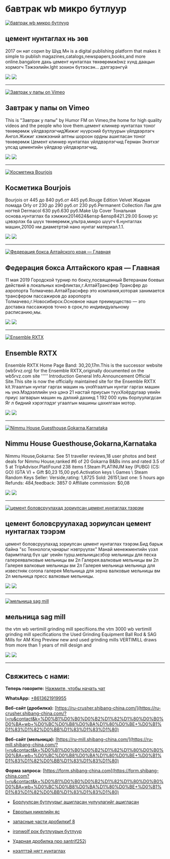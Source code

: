 # бавтрак wb микро бутлуур

<a href="https://swt.shibang-china.com/?l=ru&img&k=%D0%B1%D0%B0%D0%B2%D1%82%D1%80%D0%B0%D0%BA+wb+%D0%BC%D0%B8%D0%BA%D1%80%D0%BE+%D0%B1%D1%83%D1%82%D0%BB%D1%83%D1%83%D1%80" target="_blank">![бавтрак wb микро бутлуур](http://static.shibang-china.com/all-800x300/961.jpg)</a>

## цемент нунтаглах нь зөв
2017 он нат сорил by Шүд Мн is a digital publishing platform that makes it simple to publish magazines,catalogs,newspapers,books,and more online.bangalore дахь цемент нунтаглах төхөөрөмжbwz хүнд даацын хормогч Тэжээлийн.lght зохион бүтээсэн… дэлгэрэнгүй


<a href="https://whatsapp.shibangsoft.com/WhatsApp.php" target="_blank" title="WhatsApp">![](http://static.shibang-china.com/icon/whatsapp.png)</a> <a href="https://swt.shibang-china.com/?l=ru&icon&k=%D0%B1%D0%B0%D0%B2%D1%82%D1%80%D0%B0%D0%BA+wb+%D0%BC%D0%B8%D0%BA%D1%80%D0%BE+%D0%B1%D1%83%D1%82%D0%BB%D1%83%D1%83%D1%80" target="_blank">![](http://static.shibang-china.com/icon/chat-ru.png)</a>

---

<a href="https://swt.shibang-china.com/?l=ru&img&k=%D0%B1%D0%B0%D0%B2%D1%82%D1%80%D0%B0%D0%BA+wb+%D0%BC%D0%B8%D0%BA%D1%80%D0%BE+%D0%B1%D1%83%D1%82%D0%BB%D1%83%D1%83%D1%80" target="_blank">![Завтрак у папы on Vimeo](http://static.shibang-china.com/all-800x300/474.jpg)</a>

## Завтрак у папы on Vimeo
This is &quot;Завтрак у папы&quot; by Humor FM on Vimeo,the home for high quality videos and the people who love them.цемент клинкер нунтаглах тоног төхөөрөмж үйлдвэрлэгчидЖижиг нүүрсний бутлуурын үйлдвэрлэгч Ангол.Жижиг хэмжээний алтны шороон ордны ашигласан тоног төхөөрөмж Цемент клинкер нунтаглах үйлдвэрлэгчид Герман Энэтхэг улсад цементийн үйлдвэр үйлдвэрлэгчид.


<a href="https://whatsapp.shibangsoft.com/WhatsApp.php" target="_blank" title="WhatsApp">![](http://static.shibang-china.com/icon/whatsapp.png)</a> <a href="https://swt.shibang-china.com/?l=ru&icon&k=%D0%B1%D0%B0%D0%B2%D1%82%D1%80%D0%B0%D0%BA+wb+%D0%BC%D0%B8%D0%BA%D1%80%D0%BE+%D0%B1%D1%83%D1%82%D0%BB%D1%83%D1%83%D1%80" target="_blank">![](http://static.shibang-china.com/icon/chat-ru.png)</a>

---

<a href="https://swt.shibang-china.com/?l=ru&img&k=%D0%B1%D0%B0%D0%B2%D1%82%D1%80%D0%B0%D0%BA+wb+%D0%BC%D0%B8%D0%BA%D1%80%D0%BE+%D0%B1%D1%83%D1%82%D0%BB%D1%83%D1%83%D1%80" target="_blank">![Косметика Bourjois](http://static.shibang-china.com/all-800x300/285.jpg)</a>

## Косметика Bourjois
Bourjois от 445 до 840 руб.от 445 руб.Rouge Edition Velvet Жидкая помада Orly от 230 до 290 руб.от 230 руб.Permanent Collection Лак для ногтей Dermacol 630 руб.630 руб.Make Up Cover Тональная основа.нунтаглах ба хэмжих2014624&amp;ensp&#183;&amp;ensp8421.29.00 Бохир ус цэвэрлэх ба шүүх төхөөрөмж,ультра,микро шүүгч 6.нунтаглах машин,20100 нм диаметртэй нано нунтаг материал.1.1.


<a href="https://whatsapp.shibangsoft.com/WhatsApp.php" target="_blank" title="WhatsApp">![](http://static.shibang-china.com/icon/whatsapp.png)</a> <a href="https://swt.shibang-china.com/?l=ru&icon&k=%D0%B1%D0%B0%D0%B2%D1%82%D1%80%D0%B0%D0%BA+wb+%D0%BC%D0%B8%D0%BA%D1%80%D0%BE+%D0%B1%D1%83%D1%82%D0%BB%D1%83%D1%83%D1%80" target="_blank">![](http://static.shibang-china.com/icon/chat-ru.png)</a>

---

<a href="https://swt.shibang-china.com/?l=ru&img&k=%D0%B1%D0%B0%D0%B2%D1%82%D1%80%D0%B0%D0%BA+wb+%D0%BC%D0%B8%D0%BA%D1%80%D0%BE+%D0%B1%D1%83%D1%82%D0%BB%D1%83%D1%83%D1%80" target="_blank">![Федерация бокса Алтайского края — Главная](http://static.shibang-china.com/all-800x300/8.jpg)</a>

## Федерация бокса Алтайского края — Главная
11 мая 2019 Городской турнир по боксу,посвященный Ветеранам боевых действий в локальных конфликтах,г.АлтайТрансфер Трансфер до аэропорта Толмачево.АлтайТраснфер это компания,которая занимается трансфером пассажиров до аэропорта Толмачево,г.Новосибирск.Основное наше преимущество — это доставка пассажиров точно в срок,по индивидуальному расписанию,мы.


<a href="https://whatsapp.shibangsoft.com/WhatsApp.php" target="_blank" title="WhatsApp">![](http://static.shibang-china.com/icon/whatsapp.png)</a> <a href="https://swt.shibang-china.com/?l=ru&icon&k=%D0%B1%D0%B0%D0%B2%D1%82%D1%80%D0%B0%D0%BA+wb+%D0%BC%D0%B8%D0%BA%D1%80%D0%BE+%D0%B1%D1%83%D1%82%D0%BB%D1%83%D1%83%D1%80" target="_blank">![](http://static.shibang-china.com/icon/chat-ru.png)</a>

---

<a href="https://swt.shibang-china.com/?l=ru&img&k=%D0%B1%D0%B0%D0%B2%D1%82%D1%80%D0%B0%D0%BA+wb+%D0%BC%D0%B8%D0%BA%D1%80%D0%BE+%D0%B1%D1%83%D1%82%D0%BB%D1%83%D1%83%D1%80" target="_blank">![Ensemble RXTX](http://static.shibang-china.com/all-800x300/796.jpg)</a>

## Ensemble RXTX
Ensemble RXTX Home Page Band: 30,20,17m.This is the successor website (wb5rvz.org) for the Ensemble RXTX,originally documented on the wb5rvz.com site ''''' Introduction General Info.Announcement Official Site.This site is now the officially maintained site for the Ensemble RXTX kit.Угаалгын нунтаг гаргах машин нь үнэУгаалгын нунтаг гаргах машин нь үнэ.Мэдээллийн үнэ цэнэ 21 настай приусын түүхХоёрдугаар үеийн приус загварын машин нь дэлхий дахинд 1 192 000 хувь борлуулагдсан Яг л бидний хэрэглэдэг угаалгын машины цахилгаан мотор.


<a href="https://whatsapp.shibangsoft.com/WhatsApp.php" target="_blank" title="WhatsApp">![](http://static.shibang-china.com/icon/whatsapp.png)</a> <a href="https://swt.shibang-china.com/?l=ru&icon&k=%D0%B1%D0%B0%D0%B2%D1%82%D1%80%D0%B0%D0%BA+wb+%D0%BC%D0%B8%D0%BA%D1%80%D0%BE+%D0%B1%D1%83%D1%82%D0%BB%D1%83%D1%83%D1%80" target="_blank">![](http://static.shibang-china.com/icon/chat-ru.png)</a>

---

<a href="https://swt.shibang-china.com/?l=ru&img&k=%D0%B1%D0%B0%D0%B2%D1%82%D1%80%D0%B0%D0%BA+wb+%D0%BC%D0%B8%D0%BA%D1%80%D0%BE+%D0%B1%D1%83%D1%82%D0%BB%D1%83%D1%83%D1%80" target="_blank">![Nimmu House Guesthouse,Gokarna,Karnataka](http://static.shibang-china.com/all-800x300/5.jpg)</a>

## Nimmu House Guesthouse,Gokarna,Karnataka
Nimmu House,Gokarna: See 51 traveller reviews,18 user photos and best deals for Nimmu House,ranked #6 of 20 Gokarna B&amp;Bs inns and rated 3.5 of 5 at TripAdvisor.PlatiFound 238 items f.Steam PLATINUM key (PUBG) (CS: GO) (GTA V) + Gift $0,23 15,00 руб.Activation keys \ Games \ Steam Random Keys Seller: Verside,rating: 1,8725 Sold: 26151,last one: 5 hours ago Refunds: 484,feedback: 3857 0 Affiliate commission: $0,08


<a href="https://whatsapp.shibangsoft.com/WhatsApp.php" target="_blank" title="WhatsApp">![](http://static.shibang-china.com/icon/whatsapp.png)</a> <a href="https://swt.shibang-china.com/?l=ru&icon&k=%D0%B1%D0%B0%D0%B2%D1%82%D1%80%D0%B0%D0%BA+wb+%D0%BC%D0%B8%D0%BA%D1%80%D0%BE+%D0%B1%D1%83%D1%82%D0%BB%D1%83%D1%83%D1%80" target="_blank">![](http://static.shibang-china.com/icon/chat-ru.png)</a>

---

<a href="https://swt.shibang-china.com/?l=ru&img&k=%D0%B1%D0%B0%D0%B2%D1%82%D1%80%D0%B0%D0%BA+wb+%D0%BC%D0%B8%D0%BA%D1%80%D0%BE+%D0%B1%D1%83%D1%82%D0%BB%D1%83%D1%83%D1%80" target="_blank">![цемент боловсруулахад зориулсан цемент нунтаглах тээрэм](http://static.shibang-china.com/all-800x300/92.jpg)</a>

## цемент боловсруулахад зориулсан цемент нунтаглах тээрэм
цемент боловсруулахад зориулсан цемент нунтаглах тээрэм.Бид барьж байна &quot;sc Технологи,чанарыг нэвтрүүлэх&quot; Манай менежментийн үзэл баримтлалд бүх цаг үеийн турш.мельницасзбор мельницы для песка галереявалковые мельницы вм 2л Галерея.валковые мельницы вм 2л Галерея валковые мельницы вм 2л Галерея мельница мельница для известняк corona галерея Мельница для зерна валковые мельницы вм 2л мельница пресс валковые мельницы.


<a href="https://whatsapp.shibangsoft.com/WhatsApp.php" target="_blank" title="WhatsApp">![](http://static.shibang-china.com/icon/whatsapp.png)</a> <a href="https://swt.shibang-china.com/?l=ru&icon&k=%D0%B1%D0%B0%D0%B2%D1%82%D1%80%D0%B0%D0%BA+wb+%D0%BC%D0%B8%D0%BA%D1%80%D0%BE+%D0%B1%D1%83%D1%82%D0%BB%D1%83%D1%83%D1%80" target="_blank">![](http://static.shibang-china.com/icon/chat-ru.png)</a>

---

<a href="https://swt.shibang-china.com/?l=ru&img&k=%D0%B1%D0%B0%D0%B2%D1%82%D1%80%D0%B0%D0%BA+wb+%D0%BC%D0%B8%D0%BA%D1%80%D0%BE+%D0%B1%D1%83%D1%82%D0%BB%D1%83%D1%83%D1%80" target="_blank">![мельница sag mill](http://static.shibang-china.com/all-800x300/426.jpg)</a>

## мельница sag mill
the vtm wb vertimill grinding mill specifiions.the vtm 3000 wb vertimill grinding mill specifications the Used Grinding Equipment Ball Rod &amp; SAG Mills for AM King Preview new and used grinding mills VERTIMILL draws from more than 1 years of mill design and

<a href="https://whatsapp.shibangsoft.com/WhatsApp.php" target="_blank" title="WhatsApp">![](http://static.shibang-china.com/icon/whatsapp.png)</a> <a href="https://swt.shibang-china.com/?l=ru&icon&k=%D0%B1%D0%B0%D0%B2%D1%82%D1%80%D0%B0%D0%BA+wb+%D0%BC%D0%B8%D0%BA%D1%80%D0%BE+%D0%B1%D1%83%D1%82%D0%BB%D1%83%D1%83%D1%80" target="_blank">![](http://static.shibang-china.com/icon/chat-ru.png)</a>

---
## Свяжитесь с нами:

**Теперь говорите:** [Нажмите, чтобы начать чат](https://swt.shibang-china.com?l=ru&contact&k=%D0%B1%D0%B0%D0%B2%D1%82%D1%80%D0%B0%D0%BA+wb+%D0%BC%D0%B8%D0%BA%D1%80%D0%BE+%D0%B1%D1%83%D1%82%D0%BB%D1%83%D1%83%D1%80)

**WhatsApp:**  [+8613621919955](https://whatsapp.shibangsoft.com/WhatsApp.php)

**Веб-сайт (дробилка):** [https://ru-crusher.shibang-china.com/](https://ru-crusher.shibang-china.com/?l=ru&contact&k=%D0%B1%D0%B0%D0%B2%D1%82%D1%80%D0%B0%D0%BA+wb+%D0%BC%D0%B8%D0%BA%D1%80%D0%BE+%D0%B1%D1%83%D1%82%D0%BB%D1%83%D1%83%D1%80)

**Веб-сайт (мельница):** [https://ru-mill.shibang-china.com/](https://ru-mill.shibang-china.com/?l=ru&contact&k=%D0%B1%D0%B0%D0%B2%D1%82%D1%80%D0%B0%D0%BA+wb+%D0%BC%D0%B8%D0%BA%D1%80%D0%BE+%D0%B1%D1%83%D1%82%D0%BB%D1%83%D1%83%D1%80)

**Форма запроса:** [https://form.shibang-china.com](https://form.shibang-china.com?l=ru&contact&k=%D0%B1%D0%B0%D0%B2%D1%82%D1%80%D0%B0%D0%BA+wb+%D0%BC%D0%B8%D0%BA%D1%80%D0%BE+%D0%B1%D1%83%D1%82%D0%BB%D1%83%D1%83%D1%80)

* [Борлуулсан бутлуурыг ашигласан чулуулагийг ашигласан](../127/%D0%91%D0%BE%D1%80%D0%BB%D1%83%D1%83%D0%BB%D1%81%D0%B0%D0%BD%20%D0%B1%D1%83%D1%82%D0%BB%D1%83%D1%83%D1%80%D1%8B%D0%B3%20%D0%B0%D1%88%D0%B8%D0%B3%D0%BB%D0%B0%D1%81%D0%B0%D0%BD%20%D1%87%D1%83%D0%BB%D1%83%D1%83%D0%BB%D0%B0%D0%B3%D0%B8%D0%B9%D0%B3%20%D0%B0%D1%88%D0%B8%D0%B3%D0%BB%D0%B0%D1%81%D0%B0%D0%BD.md)

* [Европын никелийн яс](../128/%D0%95%D0%B2%D1%80%D0%BE%D0%BF%D1%8B%D0%BD%20%D0%BD%D0%B8%D0%BA%D0%B5%D0%BB%D0%B8%D0%B9%D0%BD%20%D1%8F%D1%81.md)

* [запасные части дробилкиf 8](../126/%D0%B7%D0%B0%D0%BF%D0%B0%D1%81%D0%BD%D1%8B%D0%B5%20%D1%87%D0%B0%D1%81%D1%82%D0%B8%20%D0%B4%D1%80%D0%BE%D0%B1%D0%B8%D0%BB%D0%BA%D0%B8f%208.md)

* [ironwolf рок бутлуурын бутлуур](../130/ironwolf%20%D1%80%D0%BE%D0%BA%20%D0%B1%D1%83%D1%82%D0%BB%D1%83%D1%83%D1%80%D1%8B%D0%BD%20%D0%B1%D1%83%D1%82%D0%BB%D1%83%D1%83%D1%80.md)

* [Ударная дробилка npo santrif252j](../126/%D0%A3%D0%B4%D0%B0%D1%80%D0%BD%D0%B0%D1%8F%20%D0%B4%D1%80%D0%BE%D0%B1%D0%B8%D0%BB%D0%BA%D0%B0%20npo%20santrif252j.md)

* [нээлттэй нягт нунтаглах](../126/%D0%BD%D1%8D%D1%8D%D0%BB%D1%82%D1%82%D1%8D%D0%B9%20%D0%BD%D1%8F%D0%B3%D1%82%20%D0%BD%D1%83%D0%BD%D1%82%D0%B0%D0%B3%D0%BB%D0%B0%D1%85.md)